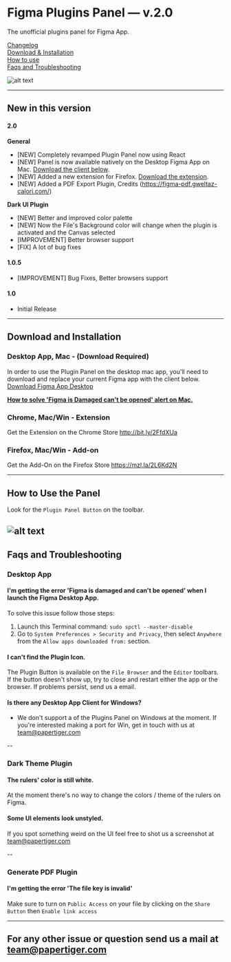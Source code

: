 # Figma Plugins Panel — v.2.0
The unofficial plugins panel for Figma App.  

[Changelog](#new-in-this-version)  
[Download & Installation](#download-and-installation)  
[How to use](#how-to-use-the-panel)    
[Faqs and Troubleshooting](#faqs-and-troubleshooting)  

![alt text](https://raw.githubusercontent.com/PaperTiger/figma-plugins/master/cover.jpg?token=AHoqgaAnAQoQtEygmvWrsvbW781LSID-ks5apoIFwA%3D%3D "Figma Plugin Panel Cover")

---

## New in this version
#### 2.0 

**General**
- [NEW] Completely revamped Plugin Panel now using React
- [NEW] Panel is now available natively on the Desktop Figma App on Mac. [Download the client below](#installation).
- [NEW] Added a new extension for Firefox. [Download the extension](#installation).
- [NEW] Added a PDF Export Plugin, Credits (https://figma-pdf.gweltaz-calori.com/)  

**Dark UI Plugin**
- [NEW] Better and improved color palette  
- [NEW] Now the File's Background color will change when the plugin is activated and the Canvas selected  
- [IMPROVEMENT] Better browser support  
- [FIX] A lot of bug fixes 

#### 1.0.5
- [IMPROVEMENT] Bug Fixes, Better browsers support

#### 1.0
- Initial Release

---

## Download and Installation

### Desktop App, Mac - (Download Required)
In order to use the Plugin Panel on the desktop mac app, you'll need to download and replace your current Figma app with the client below.
[Download Figma App Desktop](figma-app-latest.zip)

[**How to solve 'Figma is Damaged can't be opened' alert on Mac.**](#faqs-and-troubleshooting)

### Chrome, Mac/Win - Extension
Get the Extension on the Chrome Store
http://bit.ly/2FfdXUa

### Firefox, Mac/Win - Add-on
Get the Add-On on the Firefox Store
https://mzl.la/2L6Kd2N

---

## How to Use the Panel
Look for the ```Plugin Panel Button``` on the toolbar.

![alt text](https://raw.githubusercontent.com/PaperTiger/figma-plugins/master/panel-preview.png "Figma Plugin Panel Preview")
---

## Faqs and Troubleshooting

### Desktop App
#### I'm getting the error 'Figma is damaged and can't be opened' when I launch the Figma Desktop App.
To solve this issue follow those steps:

1. Launch this Terminal command: ```sudo spctl --master-disable```
2. Go to ```System Preferences > Security and Privacy```, then select ```Anywhere``` from the ```Allow apps downloaded from:``` section.

#### I can't find the Plugin Icon.
The Plugin Button is available on the ```File Browser``` and the ```Editor``` toolbars. If the button doesn't show up, try to close and restart either the app or the browser. If problems persist, send us a email.

#### Is there any Desktop App Client for Windows?
- We don't support a of the Plugins Panel on Windows at the moment. If you're interested making a port for Win, get in touch with us at team@papertiger.com

--

### Dark Theme Plugin
#### The rulers' color is still white.
At the moment there's no way to change the colors / theme of the rulers on Figma. 

#### Some UI elements look unstyled.
If you spot something weird on the UI feel free to shot us a screenshot at team@papertiger.com

--

### Generate PDF Plugin
#### I'm getting the error 'The file key is invalid'
Make sure to turn on ```Public Access``` on your file by clicking on the ```Share Button``` then ```Enable link access```

---

## For any other issue or question send us a mail at team@papertiger.com
